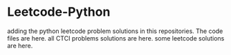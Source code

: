 # Leetcode-Python
adding the python leetcode problem solutions in this repositories. 
The code files are here.
all CTCI problems solutions are here.
some leetcode solutions are here.







































































































































































































































































































































































































































































































































































































































































































































































































































